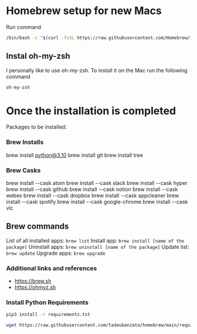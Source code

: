 # Homebrew setup for new Macs
Run command
```bash
/bin/bash -c "$(curl -fsSL https://raw.githubusercontent.com/Homebrew/install/HEAD/install.sh)"
```

## Instal oh-my-zsh
I personally like to use oh-my-zsh.
To install it on the Mac run the following command
```bash
oh-my-zsh
```

# Once the installation is completed
Packages to be installed:

### Brew Installs
brew install python@3.10
brew install git
brew install tree

### Brew Casks
brew install --cask atom
brew install --cask slack
brew install --cask hyper
brew install --cask github
brew install --cask notion
brew install --cask webex
brew install --cask dropbox
brew install --cask appcleaner
brew install --cask spotify
brew install --cask google-chrome
brew install --cask vlc

## Brew commands
List of all installed apps: `brew list`
Install app: `brew install [name of the package]`
Uninstall apps: `brew uninstall [name of the package]`
Update list: `brew update`
Upgrade apps: `brew upgrade`

### Additional links and references
- https://brew.sh
- https://ohmyz.sh

### Install Python Requirements
```bash
pip3 install -r requirements.txt
```
```bash
wget https://raw.githubusercontent.com/tadeubanzato/homebrew/main/requirements.txt
```
